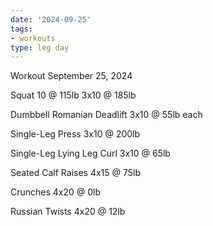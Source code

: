 ```yaml
---
date: '2024-09-25'
tags:
- workouts
type: leg day
---
```


Workout September 25, 2024

Squat
10 @ 115lb
3x10 @ 185lb

Dumbbell Romanian Deadlift
3x10 @ 55lb each

Single-Leg Press
3x10 @ 200lb

Single-Leg Lying Leg Curl
3x10 @ 65lb

Seated Calf Raises
4x15 @ 75lb

Crunches
4x20 @ 0lb

Russian Twists
4x20 @ 12lb